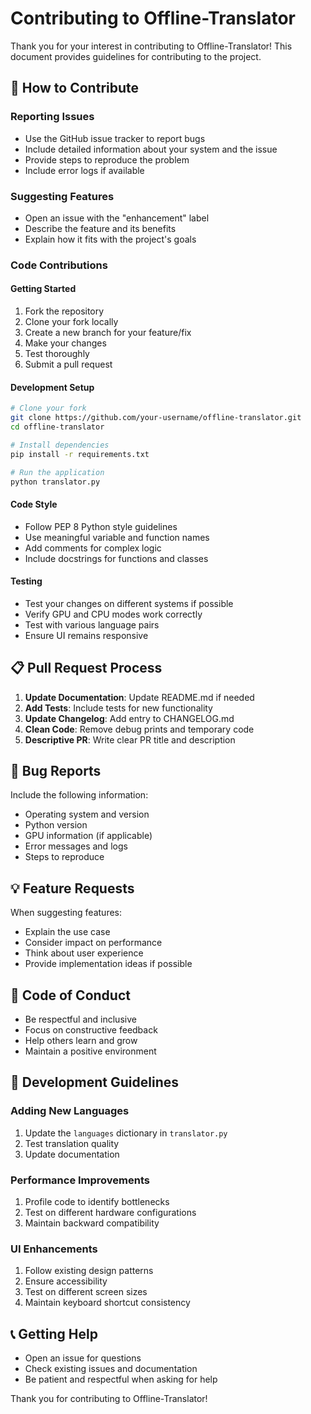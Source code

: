 # Contributing to Offline-Translator

Thank you for your interest in contributing to Offline-Translator! This document provides guidelines for contributing to the project.

## 🤝 How to Contribute

### Reporting Issues
- Use the GitHub issue tracker to report bugs
- Include detailed information about your system and the issue
- Provide steps to reproduce the problem
- Include error logs if available

### Suggesting Features
- Open an issue with the "enhancement" label
- Describe the feature and its benefits
- Explain how it fits with the project's goals

### Code Contributions

#### Getting Started
1. Fork the repository
2. Clone your fork locally
3. Create a new branch for your feature/fix
4. Make your changes
5. Test thoroughly
6. Submit a pull request

#### Development Setup
```bash
# Clone your fork
git clone https://github.com/your-username/offline-translator.git
cd offline-translator

# Install dependencies
pip install -r requirements.txt

# Run the application
python translator.py
```

#### Code Style
- Follow PEP 8 Python style guidelines
- Use meaningful variable and function names
- Add comments for complex logic
- Include docstrings for functions and classes

#### Testing
- Test your changes on different systems if possible
- Verify GPU and CPU modes work correctly
- Test with various language pairs
- Ensure UI remains responsive

## 📋 Pull Request Process

1. **Update Documentation**: Update README.md if needed
2. **Add Tests**: Include tests for new functionality
3. **Update Changelog**: Add entry to CHANGELOG.md
4. **Clean Code**: Remove debug prints and temporary code
5. **Descriptive PR**: Write clear PR title and description

## 🐛 Bug Reports

Include the following information:
- Operating system and version
- Python version
- GPU information (if applicable)
- Error messages and logs
- Steps to reproduce

## 💡 Feature Requests

When suggesting features:
- Explain the use case
- Consider impact on performance
- Think about user experience
- Provide implementation ideas if possible

## 📝 Code of Conduct

- Be respectful and inclusive
- Focus on constructive feedback
- Help others learn and grow
- Maintain a positive environment

## 🔧 Development Guidelines

### Adding New Languages
1. Update the `languages` dictionary in `translator.py`
2. Test translation quality
3. Update documentation

### Performance Improvements
1. Profile code to identify bottlenecks
2. Test on different hardware configurations
3. Maintain backward compatibility

### UI Enhancements
1. Follow existing design patterns
2. Ensure accessibility
3. Test on different screen sizes
4. Maintain keyboard shortcut consistency

## 📞 Getting Help

- Open an issue for questions
- Check existing issues and documentation
- Be patient and respectful when asking for help

Thank you for contributing to Offline-Translator!